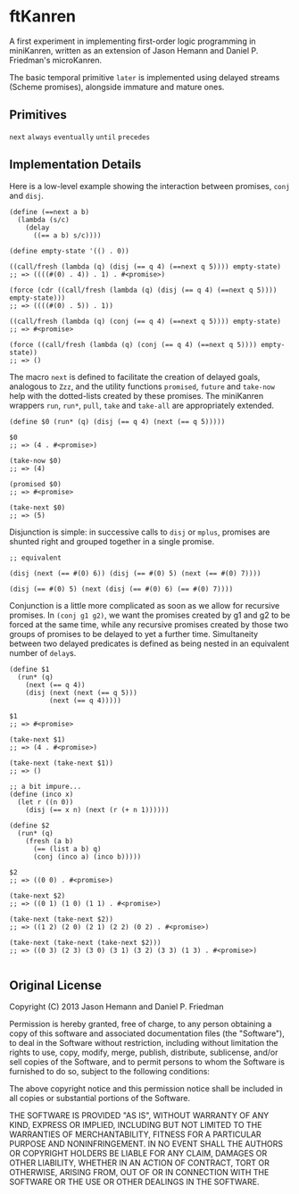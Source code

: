 # ftKanren

A first experiment in implementing first-order logic programming in miniKanren, written as an extension of Jason Hemann and Daniel P. Friedman's microKanren.

The basic temporal primitive `later` is implemented using delayed streams (Scheme promises), alongside immature and mature ones.

## Primitives

`next` `always` `eventually` `until` `precedes`


## Implementation Details

Here is a low-level example showing the interaction between promises, `conj` and `disj`.

```
(define (==next a b)
  (lambda (s/c)
    (delay
      ((== a b) s/c))))

(define empty-state '(() . 0))

((call/fresh (lambda (q) (disj (== q 4) (==next q 5)))) empty-state)
;; => ((((#(0) . 4)) . 1) . #<promise>)

(force (cdr ((call/fresh (lambda (q) (disj (== q 4) (==next q 5)))) empty-state)))
;; => ((((#(0) . 5)) . 1))      	

((call/fresh (lambda (q) (conj (== q 4) (==next q 5)))) empty-state)
;; => #<promise>

(force ((call/fresh (lambda (q) (conj (== q 4) (==next q 5)))) empty-state))
;; => ()
```

The macro `next` is defined to facilitate the creation of delayed goals, analogous to `Zzz`, and the utility functions `promised`, `future` and `take-now` help with the dotted-lists created by these promises. The miniKanren wrappers `run`, `run*`, `pull`, `take` and `take-all` are appropriately extended.

```
(define $0 (run* (q) (disj (== q 4) (next (== q 5)))))

$0
;; => (4 . #<promise>)

(take-now $0)
;; => (4)

(promised $0)
;; => #<promise>

(take-next $0)
;; => (5)
```

Disjunction is simple: in successive calls to `disj` or `mplus`, promises are shunted right and grouped together in a single promise.

```
;; equivalent

(disj (next (== #(0) 6)) (disj (== #(0) 5) (next (== #(0) 7))))

(disj (== #(0) 5) (next (disj (== #(0) 6) (== #(0) 7))))
```

Conjunction is a little more complicated as soon as we allow for recursive promises. In `(conj g1 g2)`, we want the promises created by g1 and g2 to be forced at the same time, while any recursive promises created by those two groups of promises to be delayed to yet a further time. Simultaneity between two delayed predicates is defined as being nested in an equivalent number of `delay`s.

```
(define $1
  (run* (q)
    (next (== q 4))
    (disj (next (next (== q 5)))
          (next (== q 4)))))

$1
;; => #<promise>

(take-next $1)
;; => (4 . #<promise>)

(take-next (take-next $1))
;; => ()

;; a bit impure...
(define (inco x)
  (let r ((n 0))
    (disj (== x n) (next (r (+ n 1))))))

(define $2
  (run* (q)
    (fresh (a b)
      (== (list a b) q)
      (conj (inco a) (inco b)))))

$2
;; => ((0 0) . #<promise>)

(take-next $2)
;; => ((0 1) (1 0) (1 1) . #<promise>)

(take-next (take-next $2))
;; => ((1 2) (2 0) (2 1) (2 2) (0 2) . #<promise>)

(take-next (take-next (take-next $2)))
;; => ((0 3) (2 3) (3 0) (3 1) (3 2) (3 3) (1 3) . #<promise>)
    
```



## Original License

Copyright (C) 2013 Jason Hemann and Daniel P. Friedman

Permission is hereby granted, free of charge, to any person obtaining a copy of this software and associated documentation files (the "Software"), to deal in the Software without restriction, including without limitation the rights to use, copy, modify, merge, publish, distribute, sublicense, and/or sell copies of the Software, and to permit persons to whom the Software is furnished to do so, subject to the following conditions:

The above copyright notice and this permission notice shall be included in all copies or substantial portions of the Software.

THE SOFTWARE IS PROVIDED "AS IS", WITHOUT WARRANTY OF ANY KIND, EXPRESS OR IMPLIED, INCLUDING BUT NOT LIMITED TO THE WARRANTIES OF MERCHANTABILITY, FITNESS FOR A PARTICULAR PURPOSE AND NONINFRINGEMENT. IN NO EVENT SHALL THE AUTHORS OR COPYRIGHT HOLDERS BE LIABLE FOR ANY CLAIM, DAMAGES OR OTHER LIABILITY, WHETHER IN AN ACTION OF CONTRACT, TORT OR OTHERWISE, ARISING FROM, OUT OF OR IN CONNECTION WITH THE SOFTWARE OR THE USE OR OTHER DEALINGS IN THE SOFTWARE.



